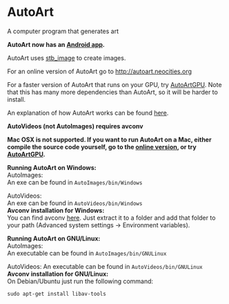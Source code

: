 # AutoArt
A computer program that generates art

**AutoArt now has an [Android app](https://github.com/pommicket/AutoArtAndroid).**

AutoArt uses [stb_image](https://github.com/nothings/stb) to create images.

For an online version of AutoArt go to http://autoart.neocities.org

For a faster version of AutoArt that runs on your GPU, try [AutoArtGPU](http://github.com/pommicket/AutoArtGPU). Note that this has many more dependencies than AutoArt, so it will be harder to install.

An explanation of how AutoArt works can be found [here](http://autoart.neocities.org/explanation.html).

**AutoVideos (not AutoImages) requires avconv**

**Mac OSX is not supported. If you want to run AutoArt on a Mac, either compile the source code yourself, go to the [online version](http://autoart.neocities.org), or try [AutoArtGPU](http://github.com/pommicket/AutoArtGPU).**

**Running AutoArt on Windows:**  
AutoImages:  
An exe can be found in `AutoImages/bin/Windows`

AutoVideos:  
An exe can be found in `AutoVideos/bin/Windows`  
**Avconv installation for Windows:**  
You can find avconv [here](http://builds.libav.org/windows/release-gpl/). Just extract it to a folder and add that folder to your path (Advanced system settings -> Environment variables).

**Running AutoArt on GNU/Linux:**  
AutoImages:  
An executable can be found in `AutoImages/bin/GNULinux`

AutoVideos: 
An executable can be found in `AutoVideos/bin/GNULinux`  
**Avconv installation for GNU/Linux:**  
On Debian/Ubuntu just run the following command:  
```
sudo apt-get install libav-tools
```


